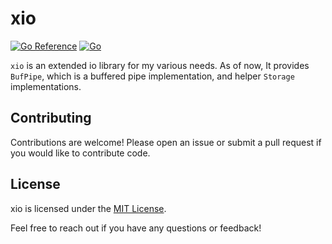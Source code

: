 # xio

[![Go Reference](https://pkg.go.dev/badge/github.com/ozanh/xio.svg)](https://pkg.go.dev/github.com/ozanh/xio)
[![Go](https://github.com/ozanh/xio/actions/workflows/go.yml/badge.svg)](https://github.com/ozanh/xio/actions/workflows/go.yml)

`xio` is an extended io library for my various needs.
As of now, It provides `BufPipe`, which is a buffered pipe implementation, and helper `Storage` implementations.

## Contributing

Contributions are welcome! Please open an issue or submit a pull request if you would like to contribute code.

## License

xio is licensed under the [MIT License](https://github.com/ozanh/xio/blob/main/LICENSE).

Feel free to reach out if you have any questions or feedback!

